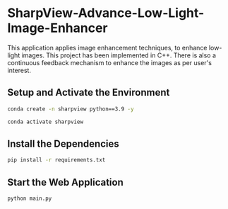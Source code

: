 # SharpView-Advance-Low-Light-Image-Enhancer
This application applies image enhancement techniques, to enhance low-light images.
This project has been implemented in C++. There is also a continuous feedback mechanism to enhance the images as per user's interest.

## Setup and Activate the Environment

```bash
conda create -n sharpview python==3.9 -y

conda activate sharpview
```

## Install the Dependencies 

```bash
pip install -r requirements.txt
```

## Start the Web Application 

```bash
python main.py
```
